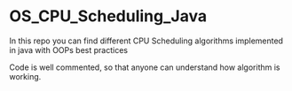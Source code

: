 # OS_CPU_Scheduling_Java

In this repo you can find different CPU Scheduling algorithms implemented in java with OOPs best practices

Code is well commented, so that anyone can understand how algorithm is working.
